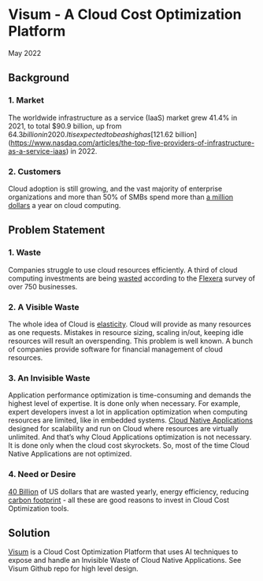 # Visum - A Cloud Cost Optimization Platform
May 2022


## Background

### 1. Market
The worldwide infrastructure as a service (IaaS) market grew 41.4% in 2021, to total $90.9 billion, up from $64.3 billion in 2020. It is expected to be as high as [$121.62 billion](https://www.nasdaq.com/articles/the-top-five-providers-of-infrastructure-as-a-service-iaas) in 2022.

### 2. Customers
Cloud adoption is still growing, and the vast majority of enterprise organizations and more than 50% of SMBs spend more than [a million dollars](https://www.flexera.com/blog/cloud/cloud-computing-trends-2022-state-of-the-cloud-report/#:~:text=Public%20cloud%20continues%20to%20accelerate&text=Thirty%2Dseven%20percent%20of%20enterprises,exceeds%20%241.2%20million%20per%20year.) a year on cloud computing.

## Problem Statement

### 1. Waste
Companies struggle to use cloud resources efficiently. A third of cloud computing investments are being [wasted](https://techmonitor.ai/technology/cloud/cloud-spending-wasted-oracle-computing-aws-azure) according to the [Flexera](https://www.flexera.com/) survey of over 750 businesses.

### 2. A Visible Waste
The whole idea of Cloud is [elasticity](https://en.wikipedia.org/wiki/Elasticity_(cloud_computing)). Cloud will provide as many resources as one requests. Mistakes in resource sizing, scaling in/out, keeping idle resources will result an overspending. This problem is well known. A bunch of companies provide software for financial management of cloud resources.

### 3. An Invisible Waste
Application performance optimization is time-consuming and demands the highest level of expertise.  It is done only when necessary. For example, expert developers invest a lot in application optimization when computing resources are limited, like in embedded systems. 
[Cloud Native Applications](https://en.wikipedia.org/wiki/Cloud_native_computing) designed for scalability and run on Cloud where resources are virtually unlimited. And that’s why Cloud Applications optimization is not necessary. It is done only when the cloud cost skyrockets. So, most of the time Cloud Native Applications are not optimized.

### 4. Need or Desire
[40 Billion](https://techmonitor.ai/technology/cloud/cloud-spending-wasted-oracle-computing-aws-azure) of US dollars that are wasted yearly, energy efficiency, reducing [carbon footprint](https://en.wikipedia.org/wiki/Carbon_footprint) - all these are good reasons to invest in Cloud Cost Optimization tools.

## Solution
[Visum](https://github.com/dimastatz/visum) is a Cloud Cost Optimization Platform that uses AI techniques to expose and handle an Invisible Waste of Cloud Native Applications. See Visum Github repo for high level design.




